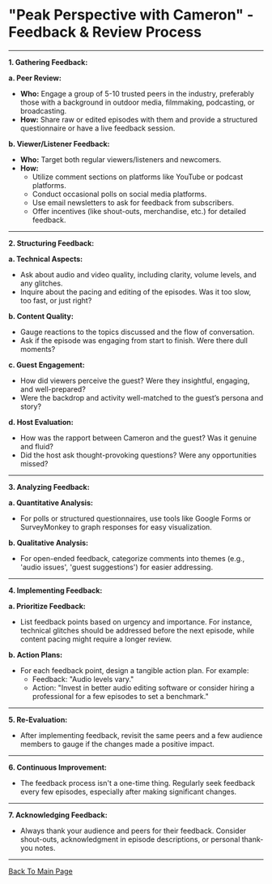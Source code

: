#  **"Peak Perspective with Cameron" - Feedback & Review Process**

---

**1. Gathering Feedback:**

**a. Peer Review:**
- **Who:** Engage a group of 5-10 trusted peers in the industry, preferably those with a background in outdoor media, filmmaking, podcasting, or broadcasting.
- **How:** Share raw or edited episodes with them and provide a structured questionnaire or have a live feedback session.
  
**b. Viewer/Listener Feedback:**
- **Who:** Target both regular viewers/listeners and newcomers.
- **How:** 
  - Utilize comment sections on platforms like YouTube or podcast platforms.
  - Conduct occasional polls on social media platforms.
  - Use email newsletters to ask for feedback from subscribers.
  - Offer incentives (like shout-outs, merchandise, etc.) for detailed feedback.
  
---

**2. Structuring Feedback:**

**a. Technical Aspects:**
- Ask about audio and video quality, including clarity, volume levels, and any glitches.
- Inquire about the pacing and editing of the episodes. Was it too slow, too fast, or just right?
  
**b. Content Quality:**
- Gauge reactions to the topics discussed and the flow of conversation.
- Ask if the episode was engaging from start to finish. Were there dull moments?

**c. Guest Engagement:**
- How did viewers perceive the guest? Were they insightful, engaging, and well-prepared?
- Were the backdrop and activity well-matched to the guest’s persona and story?

**d. Host Evaluation:**
- How was the rapport between Cameron and the guest? Was it genuine and fluid?
- Did the host ask thought-provoking questions? Were any opportunities missed?

---

**3. Analyzing Feedback:**

**a. Quantitative Analysis:**
- For polls or structured questionnaires, use tools like Google Forms or SurveyMonkey to graph responses for easy visualization.
  
**b. Qualitative Analysis:**
- For open-ended feedback, categorize comments into themes (e.g., 'audio issues', 'guest suggestions') for easier addressing.

---

**4. Implementing Feedback:**

**a. Prioritize Feedback:**
- List feedback points based on urgency and importance. For instance, technical glitches should be addressed before the next episode, while content pacing might require a longer review.

**b. Action Plans:**
- For each feedback point, design a tangible action plan. For example:
  - Feedback: "Audio levels vary."
  - Action: "Invest in better audio editing software or consider hiring a professional for a few episodes to set a benchmark."

---

**5. Re-Evaluation:**

- After implementing feedback, revisit the same peers and a few audience members to gauge if the changes made a positive impact.

---

**6. Continuous Improvement:**

- The feedback process isn't a one-time thing. Regularly seek feedback every few episodes, especially after making significant changes.

---

**7. Acknowledging Feedback:**

- Always thank your audience and peers for their feedback. Consider shout-outs, acknowledgment in episode descriptions, or personal thank-you notes.

---

[Back To Main Page](/README.md)
